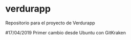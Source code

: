 # verdurapp
Repositorio para el proyecto de Verdurapp

#17/04/2019
Primer cambio desde Ubuntu con GitKraken
